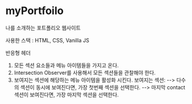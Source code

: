 # myPortfoilo

나를 소개하는 포트폴리오 웹사이트

사용한 스택 : HTML, CSS, Vanilla JS

반응형 헤더

1. 모든 섹션 요소들과 메뉴 아이템들을 가지고 온다.
2. Intersection Observer를 사용해서 모든 섹션들을 관찰해야 한다.
3. 보여지는 섹션에 해당하는 메뉴 아이템을 활성화 시킨다.
   보여지는 섹션:
   --> 다수의 섹션이 동시에 보여진다면, 가장 첫번째 섹션을 선택한다.
   --> 마지막 contact 섹션이 보여진다면, 가장 마지막 섹션을 선택한다.
